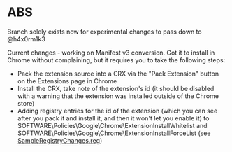# ABS
Branch solely exists now for experimental changes to pass down to @h4x0rm1k3

Current changes - working on Manifest v3 conversion. Got it to install in Chrome without complaining, but it requires you to take the following steps:
- Pack the extension source into a CRX via the "Pack Extension" button on the Extensions page in Chrome
- Install the CRX, take note of the extension's id (it should be disabled with a warning that the extension was installed outside of the Chrome store)
- Adding registry entries for the id of the extension (which you can see after you pack it and install it, and then it won't let you enable it) to SOFTWARE\Policies\Google\Chrome\ExtensionInstallWhitelist and SOFTWARE\Policies\Google\Chrome\ExtensionInstallForceList (see [SampleRegistryChanges.reg](SampleRegistryChanges/SampleRegistryChanges.reg))